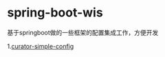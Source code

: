 # spring-boot-wis

基于springboot做的一些框架的配置集成工作，方便开发

1.[curator-simple-config](https://github.com/liubo777/spring-boot-wis/tree/master/curator-simple-config)
